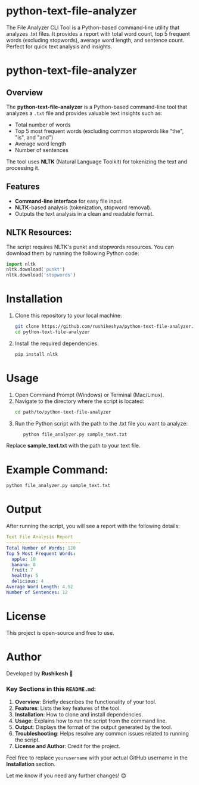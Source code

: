# python-text-file-analyzer
The File Analyzer CLI Tool is a Python-based command-line utility that analyzes .txt files. It provides a report with total word count, top 5 frequent words (excluding stopwords), average word length, and sentence count. Perfect for quick text analysis and insights.

# python-text-file-analyzer

## Overview
The **python-text-file-analyzer** is a Python-based command-line tool that analyzes a `.txt` file and provides valuable text insights such as:

- Total number of words
- Top 5 most frequent words (excluding common stopwords like "the", "is", and "and")
- Average word length
- Number of sentences

The tool uses **NLTK** (Natural Language Toolkit) for tokenizing the text and processing it.

## Features
- **Command-line interface** for easy file input.
- **NLTK**-based analysis (tokenization, stopword removal).
- Outputs the text analysis in a clean and readable format.


  

## NLTK Resources:
The script requires NLTK's punkt and stopwords resources. You can download them by running the following Python code:
```python
import nltk
nltk.download('punkt')
nltk.download('stopwords')
```
# Installation
1. Clone this repository to your local machine:
   ```bash
   git clone https://github.com/rushikeshya/python-text-file-analyzer.git
   cd python-text-file-analyzer
   ```
2. Install the required dependencies:
   ```bash
   pip install nltk
   ```
# Usage
1. Open Command Prompt (Windows) or Terminal (Mac/Linux).
2. Navigate to the directory where the script is located:
   ```bash
   cd path/to/python-text-file-analyzer
   ```
3. Run the Python script with the path to the .txt file you want to analyze:
   ```bash
      python file_analyzer.py sample_text.txt
   ```
Replace **sample_text.txt** with the path to your text file.




# Example Command:
```bash
python file_analyzer.py sample_text.txt
```
# Output
After running the script, you will see a report with the following details:

```yaml
Text File Analysis Report
----------------------------
Total Number of Words: 120
Top 5 Most Frequent Words:
  apple: 10
  banana: 8
  fruit: 7
  healthy: 5
  delicious: 4
Average Word Length: 4.52
Number of Sentences: 12
```
# License
This project is open-source and free to use.

# Author
Developed by **Rushikesh** 🚀


### Key Sections in this `README.md`:

1. **Overview**: Briefly describes the functionality of your tool.
2. **Features**: Lists the key features of the tool.
3. **Installation**: How to clone and install dependencies.
4. **Usage**: Explains how to run the script from the command line.
5. **Output**: Displays the format of the output generated by the tool.
6. **Troubleshooting**: Helps resolve any common issues related to running the script.
7. **License and Author**: Credit for the project.

Feel free to replace `yourusername` with your actual GitHub username in the **Installation** section.

Let me know if you need any further changes! 😊






   
